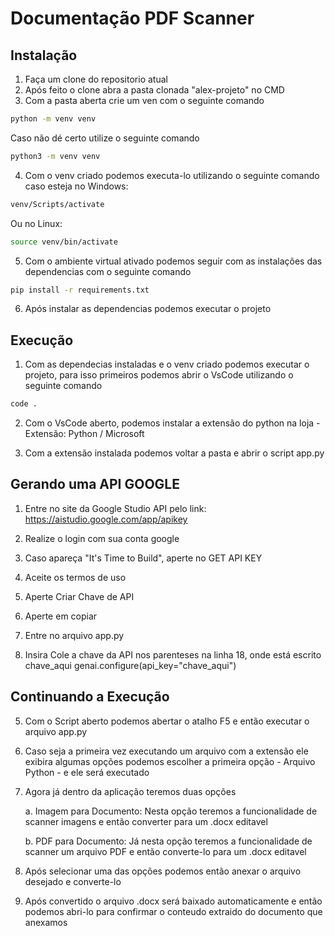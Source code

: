 # Documentação PDF Scanner
## Instalação

1. Faça um clone do repositorio atual
2. Após feito o clone abra a pasta clonada "alex-projeto" no CMD
3. Com a pasta aberta crie um ven com o seguinte comando

```bash
python -m venv venv
```

Caso não dé certo utilize o seguinte comando

```bash
python3 -m venv venv
```

4. Com o venv criado podemos executa-lo utilizando o seguinte comando caso esteja no Windows:

```bash
venv/Scripts/activate
```

Ou no Linux:

```bash
source venv/bin/activate
```

5. Com o ambiente virtual ativado podemos seguir com as instalações das dependencias com o seguinte comando

```bash
pip install -r requirements.txt
```

6. Após instalar as dependencias podemos executar o projeto

## Execução

1. Com as dependecias instaladas e o venv criado podemos executar o projeto, para isso primeiros podemos abrir o VsCode utilizando o seguinte comando

```bash
code .
```

2. Com o VsCode aberto, podemos instalar a extensão do python na loja - Extensão: Python / Microsoft

3. Com a extensão instalada podemos voltar a pasta e abrir o script app.py

## Gerando uma API GOOGLE

1. Entre no site da Google Studio API pelo link: https://aistudio.google.com/app/apikey

2. Realize o login com sua conta google

3. Caso apareça "It's Time to Build", aperte no GET API KEY

4. Aceite os termos de uso

5. Aperte Criar Chave de API

6. Aperte em copiar

7. Entre no arquivo app.py

8. Insira Cole a chave da API nos parenteses na linha 18, onde está escrito chave_aqui genai.configure(api_key="chave_aqui")

## Continuando a Execução 

5. Com o Script aberto podemos abertar o atalho F5 e então executar o arquivo app.py

6. Caso seja a primeira vez executando um arquivo com a extensão ele exibira algumas opções podemos escolher a primeira opção - Arquivo Python - e ele será executado

7. Agora já dentro da aplicação teremos duas opções

   a. Imagem para Documento:
   Nesta opção teremos a funcionalidade de scanner imagens e então converter para um .docx editavel

   b. PDF para Documento:
   Já nesta opção teremos a funcionalidade de scanner um arquivo PDF e então converte-lo para um .docx editavel

8. Após selecionar uma das opções podemos então anexar o arquivo desejado e converte-lo

9. Após convertido o arquivo .docx será baixado automaticamente e então podemos abri-lo para confirmar o conteudo extraido do documento que anexamos
